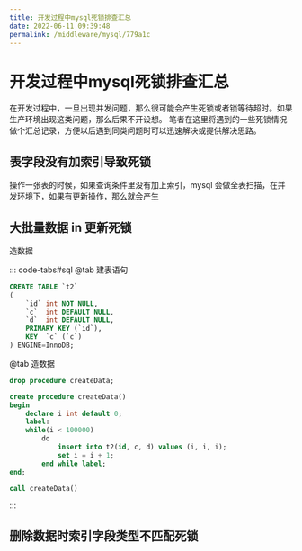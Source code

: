 ```yaml
---
title: 开发过程中mysql死锁排查汇总
date: 2022-06-11 09:39:48
permalink: /middleware/mysql/779a1c
---
```


# 开发过程中mysql死锁排查汇总

在开发过程中，一旦出现并发问题，那么很可能会产生死锁或者锁等待超时。如果生产环境出现这类问题，那么后果不开设想。
笔者在这里将遇到的一些死锁情况做个汇总记录，方便以后遇到同类问题时可以迅速解决或提供解决思路。

## 表字段没有加索引导致死锁

操作一张表的时候，如果查询条件里没有加上索引，mysql 会做全表扫描，在并发环境下，如果有更新操作，那么就会产生

## 大批量数据 in 更新死锁

造数据

::: code-tabs#sql
@tab 建表语句
```sql
CREATE TABLE `t2`
(
    `id` int NOT NULL,
    `c`  int DEFAULT NULL,
    `d`  int DEFAULT NULL,
    PRIMARY KEY (`id`),
    KEY  `c` (`c`)
) ENGINE=InnoDB;
```
@tab 造数据
```sql
drop procedure createData;

create procedure createData()
begin
    declare i int default 0;
    label:
    while(i < 100000)
        do
            insert into t2(id, c, d) values (i, i, i);
            set i = i + 1;
        end while label;
end;

call createData()
```
:::

## 删除数据时索引字段类型不匹配死锁